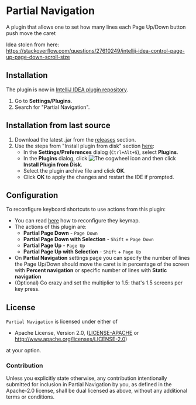# Partial Navigation
<!-- Plugin description -->
A plugin that allows one to set how many lines each Page Up/Down button push move the caret

Idea stolen from here: https://stackoverflow.com/questions/27610249/intellij-idea-control-page-up-page-down-scroll-size
<!-- Plugin description end -->
## Installation
The plugin is now in [IntelliJ IDEA plugin repository](https://plugins.jetbrains.com/plugin/11952-partial-navigation/).

1. Go to **Settings/Plugins**.
2. Search for "Partial Navigation".
 
## Installation from last source
 1.  Download the latest .jar from the [releases](https://github.com/andreycizov/idea-partialnav/releases) section.
 2.  Use the steps from "Install plugin from disk" section [here](https://www.jetbrains.com/help/idea/managing-plugins.html):
      -  In the **Settings/Preferences** dialog (`Ctrl+Alt+S`), select **Plugins**.
      -  In the **Plugins** dialog, click ![The cogwheel](https://www.jetbrains.com/help/img/idea/2018.3/artwork.studio.icons.logcat.toolbar.settings@2x.png) icon and then click **Install Plugin from Disk**.
      -  Select the plugin archive file and click **OK**.
      -  Click **OK** to apply the changes and restart the IDE if prompted.

## Configuration
To reconfigure keyboard shortcuts to use actions from this plugin: 
   -  You can read [here](https://www.jetbrains.com/help/idea/configuring-keyboard-and-mouse-shortcuts.html) how to reconfigure they keymap.
   -  The actions of this plugin are:
       - **Partial Page Down** - `Page Down`
       - **Partial Page Down with Selection** - `Shift` + `Page Down`
       - **Partial Page Up** - `Page Up`
       - **Partial Page Up with Selection** - `Shift` + `Page Up`
   -  On **Partial Navigation** settings page you can specify the number of lines the Page Up/Down should move the caret
   is in percentage of the screen with **Percent navigation** or specific number of lines with **Static navigation** 
   -  (Optional) Go crazy and set the multiplier to 1.5: that's 1.5 screens per key press.


## License

`Partial Navigation` is licensed under either of

 * Apache License, Version 2.0, ([LICENSE-APACHE](LICENSE-APACHE) or
   http://www.apache.org/licenses/LICENSE-2.0)

at your option.

### Contribution

Unless you explicitly state otherwise, any contribution intentionally submitted
for inclusion in Partial Navigation by you, as defined in the Apache-2.0 license, shall be
dual licensed as above, without any additional terms or conditions.
